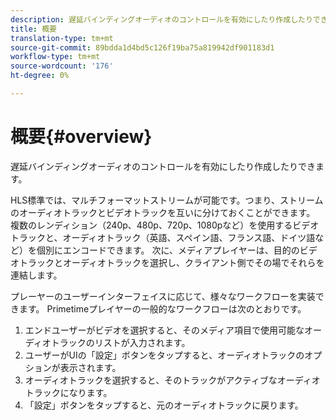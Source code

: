 ```yaml
---
description: 遅延バインディングオーディオのコントロールを有効にしたり作成したりできます。
title: 概要
translation-type: tm+mt
source-git-commit: 89bdda1d4bd5c126f19ba75a819942df901183d1
workflow-type: tm+mt
source-wordcount: '176'
ht-degree: 0%

---
```



# 概要{#overview}

遅延バインディングオーディオのコントロールを有効にしたり作成したりできます。

HLS標準では、マルチフォーマットストリームが可能です。つまり、ストリームのオーディオトラックとビデオトラックを互いに分けておくことができます。 複数のレンディション（240p、480p、720p、1080pなど）を使用するビデオトラックと、オーディオトラック（英語、スペイン語、フランス語、ドイツ語など）を個別にエンコードできます。 次に、メディアプレイヤーは、目的のビデオトラックとオーディオトラックを選択し、クライアント側でその場でそれらを連結します。

プレーヤーのユーザーインターフェイスに応じて、様々なワークフローを実装できます。 Primetimeプレイヤーの一般的なワークフローは次のとおりです。

1. エンドユーザーがビデオを選択すると、そのメディア項目で使用可能なオーディオトラックのリストが入力されます。
1. ユーザーがUIの「設定」ボタンをタップすると、オーディオトラックのオプションが表示されます。
1. オーディオトラックを選択すると、そのトラックがアクティブなオーディオトラックになります。
1. 「設定」ボタンをタップすると、元のオーディオトラックに戻ります。

